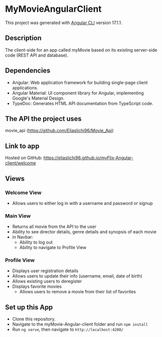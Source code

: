 # MyMovieAngularClient

This project was generated with [Angular CLI](https://github.com/angular/angular-cli) version 17.1.1.

## Description
The client-side for an app called myMovie based on its existing server-side code (REST API and database).

## Dependencies
* Angular: Web application framework for building single-page client applications.
* Angular Material: UI component library for Angular, implementing Google's Material Design.
* TypeDoc: Generates HTML API documentation from TypeScript code.

## The API the project uses
movie_api (https://github.com/Eliaslichi96/Movie_Api)

## Link to app
Hosted on GitHub: https://eliaslichi96.github.io/myFlix-Angular-client/welcome

## Views
### Welcome View
* Allows users to either log in with a username and password or signup

### Main View
* Returns all movie from the API to the user
* Ability to see director details, genre details and synopsis of each movie
* in Navbar:
    * Ability to log out
    * Ability to navigate to Profile View

### Profile View
* Displays user registration details
* Allows users to update their info (username, email, date of birth)
* Allows existing users to deregister
* Displays favorite movies
    * Allows users to remove a movie from their list of favorites

## Set up this App
* Clone this repository.
* Navigate to the myMovie-Angular-client folder and run `npm install`
* Run `ng serve`, then navigate to  `http://localhost:4200/`